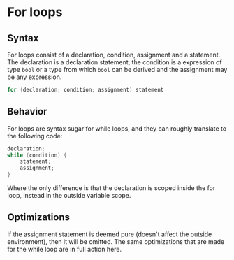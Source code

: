 # For loops

## Syntax

For loops consist of a declaration, condition, assignment and a statement. The declaration is a declaration statement, the condition is a expression of type `bool` or a type from which `bool` can be derived and the assignment may be any expression.

```c
for (declaration; condition; assignment) statement
```

## Behavior

For loops are syntax sugar for while loops, and they can roughly translate to the following code:

```c
declaration;
while (condition) {
    statement;
    assignment;
}
```

Where the only difference is that the declaration is scoped inside the for loop, instead in the outside variable scope.

## Optimizations

If the assignment statement is deemed pure (doesn't affect the outside environment), then it will be omitted. The same optimizations that are made for the while loop are in full action here.